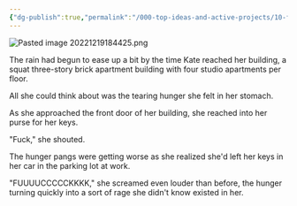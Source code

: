 ```yaml
---
{"dg-publish":true,"permalink":"/000-top-ideas-and-active-projects/10-fiction/sineaters/kate/3/"}
---
```


![Pasted image 20221219184425.png](/img/user/900%20Admin%20Files/990%20Old%20Vaults/The%20Tome/90%20Attachments%20and%20Resources/91%20Attachments/Pasted%20image%2020221219184425.png)

The rain had begun to ease up a bit by the time Kate reached her building, a squat three-story brick apartment building with four studio apartments per floor.

All she could think about was the tearing hunger she felt in her stomach.

As she approached the front door of her building, she reached into her purse for her keys.

"Fuck," she shouted.

The hunger pangs were getting worse as she realized she'd left her keys in her car in the parking lot at work. 

"FUUUUCCCCCKKKK," she screamed even louder than before, the hunger turning quickly into a sort of rage she didn't know existed in her.